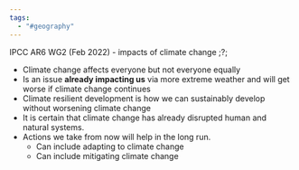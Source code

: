 ```yaml
---
tags:
  - "#geography"
---
```

IPCC AR6 WG2 (Feb 2022) - impacts of climate change
;?;
- Climate change affects everyone but not everyone equally
- Is an issue **already impacting us** via more extreme weather and will get worse if climate change continues
- Climate resilient development is how we can sustainably develop without worsening climate change
- It is certain that climate change has already disrupted human and natural systems.
- Actions we take from now will help in the long run.
	- Can include adapting to climate change
	- Can include mitigating climate change
<!--SR:!2024-04-18,1,230-->